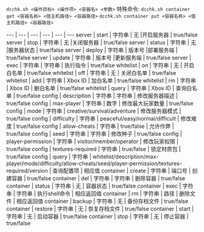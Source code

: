 `dcchk.sh <操作目标> <操作项> <容器名> <参数>`
特殊命令:
`dcchk.sh container get <容器名称> <宿主机路径> <容器路径>`
`dcchk.sh container put <容器名称> <宿主机路径> <容器路径>`

--- | --- | --- | --- | --- | ---
server | start | 字符串 | 无 |开启服务器 | true/false
server | stop | 字符串 | 无 |关闭服务器 | true/false
server | status | 字符串 | 无 |服务器状态 | true/false
server | deploy | 字符串 | 版本号 |部署服务端 | true/false
server | update | 字符串 | 版本号 |更新服务端 | true/false
server | exec | 字符串 | 字符串 | 执行指令 | true/false
whitelist | on  | 字符串 | 无 | 开启白名单 | true/false
whitelist | off | 字符串 | 无 | 关闭白名单 | true/false
whitelist | add | 字符串 | Xbox ID | 加白名单 | true/false
whitelist | rm | 字符串 | Xbox ID | 删白名单 | true/false
whitelist | query | 字符串 | Xbox ID | 查询白名单 | true/false
config | description | 字符串 | 字符串 | 修改服务器描述 | true/false
config | max-player | 字符串 | 数字 | 修改最大玩家数量 | true/false
config | mode | 字符串 | creative/survival/adventure | 修改服务器模式 | true/false
config | difficulty | 字符串 | peaceful/easy/normal/difficult | 修改难度 | true/false
config | allow-cheats | 字符串 | true/false | 允许作弊 | true/false
config | seed | 字符串 | 字符串 | 修改种子 | true/false
config | player-permission | 字符串 | visitor/member/operator | 修改玩家权限 | true/false
config | textures-required | 字符串 | true/false | 锁定材质包 | true/false
config | query | 字符串 | whitelist/description/max-player/mode/difficulty/allow-cheats/seed/player-permission/textures-required/version | 查询配置项 | 相应值
container | create | 字符串 | 端口号 | 创建容器 | true/false
container | del | 字符串 | 字符串 | 删除容器 | true/false
container | status | 字符串 | 无 | 容器状态 | true/false
container | exec | 字符串 | 字符串 | 执行shell命令 | 相应返回值
container | rm | 字符串 | 路径 | 删除文件 | 相应返回值
container | backup | 字符串 | 无 | 备份存档文件 | true/false
container | restore | 字符串 | 无 | 恢复存档文件 | true/false
container | start | 字符串 | 无 | 启动容器 | true/false
container | stop | 字符串 | 无 | 停止容器 | true/false


